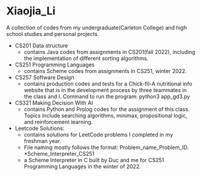 # Xiaojia_Li
A collection of codes from my undergraduate(Carleton College) and high school studies and personal projects.
* CS201 Data structure
   - contains Java codes from assignments in CS201(fall 2022), including the implementation of different sorting algorithms.
* CS251 Programming Languages
   - contains Scheme codes from assignments in CS251, winter 2022.
* CS257 Software Design
   - contains production codes and tests for a Chick-fil-A nutritional info website that is in the development process by three teammates in the class and I. Command to run the program: python3 app_gd3.py 
* CS321 Making Decision With AI
   - contains Python and Prolog codes for the assignment of this class. Topics include searching algorithms, minimax, propositional logic, and reinforcement learning.
* Leetcode Solutions:
  - contains solutions for LeetCode problems I completed in my freshman year.
  - File naming mostly follows the format: Problem_name_Problem_ID.
*Scheme_Interpreter_CS251
  - a Scheme Interpreter in C built by Duc and me for CS251 Programming Languages in the winter of 2022.
 
  

